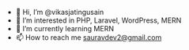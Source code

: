 - 👋 Hi, I’m @vikasjatingusain
- 👀 I’m interested in PHP, Laravel, WordPress, MERN
- 🌱 I’m currently learning MERN
- 📫 How to reach me sauravdev2@gmail.com

<!---
vikasjatingusain1/vikasjatingusain1 is a ✨ special ✨ repository because its `README.md` (this file) appears on your GitHub profile.
You can click the Preview link to take a look at your changes.
--->
